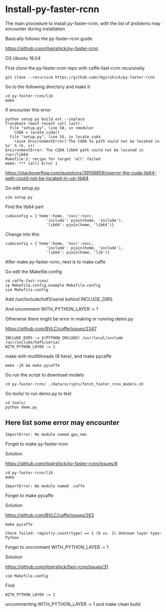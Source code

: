 # Install-py-faster-rcnn

The main procedure to install py-faster-rcnn, with the list of problems may encounter during installation

Basically follows the py-faster-rcnn guide

https://github.com/rbgirshick/py-faster-rcnn

OS Ubuntu 16.04

First clone the py-faster-rcnn repo with caffe-fast-rcnn recursively
```
git clone --recursive https://github.com/rbgirshick/py-faster-rcnn
```
Go to the following directory and make it
```
cd py-faster-rcnn/lib
make
```
If encounter this error
```
python setup.py build_ext --inplace
Traceback (most recent call last):
  File "setup.py", line 58, in <module>
    CUDA = locate_cuda()
  File "setup.py", line 55, in locate_cuda
    raise EnvironmentError('The CUDA %s path could not be located in %s' % (k, v))
EnvironmentError: The CUDA lib64 path could not be located in /usr/lib64
Makefile:2: recipe for target 'all' failed
make: *** [all] Error 1
```
https://stackoverflow.com/questions/39108859/oserror-the-cuda-lib64-path-could-not-be-located-in-usr-lib64

Go edit setup.py
```
vim setup.py
```
Find the lib64 part
```
cudaconfig = {'home':home, 'nvcc':nvcc,
                  'include': pjoin(home, 'include'),
                  'lib64': pjoin(home, 'lib64')}
```
Change into this
```
cudaconfig = {'home':home, 'nvcc':nvcc,
                  'include': pjoin(home, 'include'),
                  'lib64': pjoin(home, 'lib')}
```
After make py-faster-rcnn, next is to make caffe

Go edit the Makefile.config
```
cd caffe-fast-rcnn/
cp Makefile.config.example Makefile.config
vim Makefile.config
```
Add /usr/include/hdf5/serial behind INCLUDE_DIRS

And uncomment WITH_PYTHON_LAYER := 1

Otherwise there might be error in making or running demo.py

https://github.com/BVLC/caffe/issues/2347
```
INCLUDE_DIRS := $(PYTHON_INCLUDE) /usr/local/include /usr/include/hdf5/serial
WITH_PYTHON_LAYER := 1
```
make with multithreads (8 here), and make pycaffe
```
make -j8 && make pycaffe
```
Go run the script to download models
```
cd py-faster-rcnn/ ./data/scripts/fetch_faster_rcnn_models.sh
```
Go tools/ to run demo.py to test
```
cd tools/
python demo.py
```

## Here list some error may encounter

```
ImportError: No module named gpu_nms
```
Forget to make py-faster-rcnn

Solution

https://github.com/rbgirshick/py-faster-rcnn/issues/8

```
cd py-faster-rcnn/lib
make
```

```
ImportError: No module named _caffe
```
Forget to make pycaffe

Solution

https://github.com/BVLC/caffe/issues/263

```
make pycaffe
```

```
Check failed: registry.count(type) == 1 (0 vs. 1) Unknown layer type: Python
```
Forget to uncomment WITH_PYTHON_LAYER := 1

Solution

https://github.com/rbgirshick/fast-rcnn/issues/31
```
vim Makefile.config
```
Find 
```
WITH_PYTHON_LAYER := 1
```
uncommenting WITH_PYTHON_LAYER := 1 and make clean build
